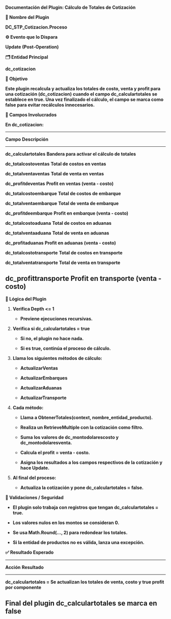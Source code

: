 **Documentación del Plugin: Cálculo de Totales de Cotización**

**🧩 Nombre del Plugin**

**DC_STP_Cotizacion.Proceso**

**⚙️ Evento que lo Dispara**

**Update (Post-Operation)**

**🗂️ Entidad Principal**

**dc_cotizacion**

**🎯 Objetivo**

**Este plugin recalcula y actualiza los totales de costo, venta y profit
para una cotización (dc_cotizacion) cuando el campo dc_calculartotales
se establece en true. Una vez finalizado el cálculo, el campo se marca
como false para evitar recálculos innecesarios.**

**🧾 Campos Involucrados**

**En dc_cotizacion:**

  --------------------------------------------------------------------------
  **Campo**                     **Descripción**
  ----------------------------- --------------------------------------------
  **dc_calculartotales**        **Bandera para activar el cálculo de
                                totales**

  **dc_totalcostoventas**       **Total de costos en ventas**

  **dc_totalventaventas**       **Total de venta en ventas**

  **dc_profitdeventas**         **Profit en ventas (venta - costo)**

  **dc_totalcostoembarque**     **Total de costos de embarque**

  **dc_totalventaembarque**     **Total de venta de embarque**

  **dc_profitdeembarque**       **Profit en embarque (venta - costo)**

  **dc_totalcostoaduana**       **Total de costos en aduanas**

  **dc_totalventaaduana**       **Total de venta en aduanas**

  **dc_profitaduanas**          **Profit en aduanas (venta - costo)**

  **dc_totalcostotransporte**   **Total de costos en transporte**

  **dc_totalventatransporte**   **Total de venta en transporte**

  **dc_profittransporte**       **Profit en transporte (venta - costo)**
  --------------------------------------------------------------------------

**🔁 Lógica del Plugin**

1.  **Verifica Depth \<= 1**

    - **Previene ejecuciones recursivas.**

2.  **Verifica si dc_calculartotales = true**

    - **Si no, el plugin no hace nada.**

    - **Si es true, continúa el proceso de cálculo.**

3.  **Llama los siguientes métodos de cálculo:**

    - **ActualizarVentas**

    - **ActualizarEmbarques**

    - **ActualizarAduanas**

    - **ActualizarTransporte**

4.  **Cada método:**

    - **Llama a ObtenerTotales(context, nombre_entidad_producto).**

    - **Realiza un RetrieveMultiple con la cotización como filtro.**

    - **Suma los valores de dc_montodolarescosto y
      dc_montodolaresventa.**

    - **Calcula el profit = venta - costo.**

    - **Asigna los resultados a los campos respectivos de la cotización
      y hace Update.**

5.  **Al final del proceso:**

    - **Actualiza la cotización y pone dc_calculartotales = false.**

**🧪 Validaciones / Seguridad**

- **El plugin solo trabaja con registros que tengan dc_calculartotales =
  true.**

- **Los valores nulos en los montos se consideran 0.**

- **Se usa Math.Round(\..., 2) para redondear los totales.**

- **Si la entidad de productos no es válida, lanza una excepción.**

**✅ Resultado Esperado**

  --------------------------------------------------------------------------
  **Acción**             **Resultado**
  ---------------------- ---------------------------------------------------
  **dc_calculartotales = **Se actualizan los totales de venta, costo y
  true**                 profit por componente**

  **Final del plugin**   **dc_calculartotales se marca en false**
  --------------------------------------------------------------------------
